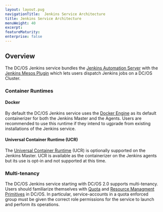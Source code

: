 ```yaml
---
layout: layout.pug
navigationTitle:  Jenkins Service Architecture
title: Jenkins Service Architecture
menuWeight: 40
excerpt:
featureMaturity:
enterprise: false
---
```


## Overview

The DC/OS Jenkins service bundles the [Jenkins Automation Server](https://github.com/jenkinsci/jenkins) with the [Jenkins Mesos Plugin](https://github.com/jenkinsci/mesos-plugin) which lets users dispatch Jenkins jobs on a DC/OS Cluster.

### Container Runtimes

#### Docker

By default the DC/OS Jenkins service uses the [Docker Engine](/mesosphere/dcos/latest/deploying-services/containerizers/docker-containerizer/) as its default containerizer for both the Jenkins Master and the Agents. Users are recommended to use this runtime if they intend to ugprade from existing installations of the Jenkins service.

#### Universal Container Runtime (UCR)

The [Universal Container Runtime](/mesosphere/dcos/latest/deploying-services/containerizers/ucr/) (UCR) is optionally supported on the Jenkins Master. UCR is available as the containerizer on the Jenkins agents but its use is opt-in and not supported at this time.

### Multi-tenancy

The DC/OS Jenkins service starting with DC/OS 2.0 supports multi-tenancy. Users should familiarize themselves with [Quota](/mesosphere/dcos/latest/multi-tenancy/quota-management/) and [Resource Managment Primitives](/mesosphere/dcos/latest/multi-tenancy/resource-mgmt-primitives/) in DC/OS.
In particular, service-accounts in a quota enforced group must be given the correct role permissions for the service to launch and perform its operations.
